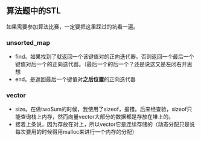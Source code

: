 ## 算法题中的STL

如果需要参加算法比赛，一定要把这里踩过的坑看一遍。

### unsorted_map

- find。如果找到了就返回一个该键值对的正向迭代器。否则返回一个最后一个键值对后一个的正向迭代器。（最后一个的后一个？还是说这又是左闭右开思想
- end。是返回最后一个键值对**之后位置**的正向迭代器

### vector

- size。在做twoSum的时候，我使用了sizeof，报错。后来经查验，sizeof只能查询栈上内存，然而向量vector大部分的数据都是存放在堆上的。
- 接着上条说，因为存放在对上，所以vector它是连续存储的（动态分配只是说每次要用的时候得用malloc来进行一个内存的分配）